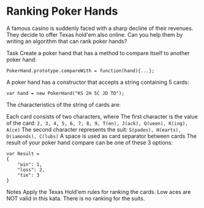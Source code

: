 # Ranking Poker Hands

A famous casino is suddenly faced with a sharp decline of their revenues. They decide to offer Texas hold'em also online. Can you help them by writing an algorithm that can rank poker hands?

Task
Create a poker hand that has a method to compare itself to another poker hand:

    PokerHand.prototype.compareWith = function(hand){...};
A poker hand has a constructor that accepts a string containing 5 cards:

    var hand = new PokerHand("KS 2H 5C JD TD");
The characteristics of the string of cards are:

Each card consists of two characters, where
The first character is the value of the card: `2, 3, 4, 5, 6, 7, 8, 9, T(en), J(ack), Q(ueen), K(ing), A(ce)`
The second character represents the suit: `S(pades), H(earts), D(iamonds), C(lubs)`
A space is used as card separator between cards
The result of your poker hand compare can be one of these 3 options:

    var Result = 
    {
        "win": 1,
        "loss": 2,
        "tie": 3
    }
Notes
Apply the Texas Hold'em rules for ranking the cards.
Low aces are NOT valid in this kata.
There is no ranking for the suits.